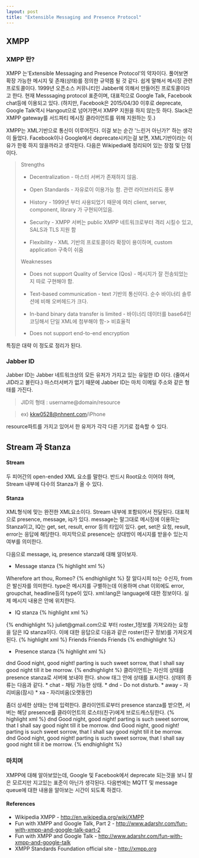 ```yaml
---
layout: post
title: "Extensible Messaging and Presence Protocol"
---
```

## XMPP

### XMPP 란?
XMPP 는'Extensible Messaging and Presence Protocol'의 약자이다. 풀어보면 확장 가능한 메시지 및 존재(상태)를 정의한 규약쯤 될 것 같다. 쉽게 말해서 메시징 관련 프로토콜이다. 1999년 오픈소스 커뮤니티인 Jabber에 의해서 만들어진 프로토콜이라고 한다. 현재 Messsaging protocol 표준이며, 대표적으로 Google Talk, Facebook chat등에 이용되고 있다. (하지만, Facebook은 2015/04/30 이후로 deprecate, Google Talk역시 Hangout으로 넘어가면서 XMPP 지원을 하지 않는듯 하다. Slack은 XMPP gateway를 서드파티 메시징 클라이언트를 위해 지원하는 듯.)

XMPP는 XML기반으로 통신이 이루어진다. 이걸 보는 순간 '느린거 아닌가?' 하는 생각이 들었다. Facebook이나 Google에서 deprecate시키는걸 보면, XML기반이라는 이유가 한몫 하지 않을까라고 생각된다.
다음은 Wikipedia에 정리되어 있는 장점 및 단점이다.


> Strengths
>
>* Decentralization - 마스터 서버가 존재하지 않음.<br />
>
>* Open Standards - 자유로이 이용가능 함. 관련 라이브러리도 풍부<br />
>
>* History - 1999년 부터 사용되었기 때문에 여러 client, server, component, library 가 구현되어있음.<br />
>
>* Security - XMPP 서버는 public XMPP 네트워크로부터 격리 시킬수 있고, SALS과 TLS 지원 함<br />
>
>* Flexibility - XML 기반의 프로토콜이라 확장이 용이하며, custom application 구축이 쉬움<br />
>
> Weaknesses
>
> * Does not support Quality of Service (Qos) - 메시지가 잘 전송되었는지 따로 구현해야 함.<br />
>
> * Text-based communication - text 기반의 통신이다. 순수 바이너리 솔루션에 비해 오버헤드가 크다.<br />
>
> * In-band binary data transfer is limited - 바이너리 데이터를 base64인코딩해서 단일 XML에 첨부해야 함-> 비효율적<br />
>
> * Does not support end-to-end encryption<br />

특징은 대략 이 정도로 정리가 된다.

### Jabber ID
Jabber ID는 Jabber 네트워크상의 모든 유저가 가지고 있는 유일한 ID 이다. (줄여서 JID라고 불린다.) 마스터서버가 없기 때문에 Jabber ID는 마치 이메일 주소와 같은 형태를 가진다.
> JID의 형태 : username@domain/resource

> ex) kkw0528@nhnent.com/iPhone

resource파트를 가지고 있어서 한 유저가 각각 다른 기기로 접속할 수 있다.

## Stream 과 Stanza

#### Stream
두 피어간의 open-ended XML 요소를 말한다. 반드시 Root요소 이어야 하며, Stream 내부에 다수의 Stanza가 올 수 있다.
#### Stanza
XML형식에 맞는 완전한 XML요소이다. Stream 내부에 포함되어서 전달된다. 대표적으로 presence, message, iq가 있다. message는 말그대로 메시징에 이용하는 Stanza이고, IQ는 get, set, result, error 등의 타입이 있다. get, set은 요청, result, error는 응답에 해당한다. 마지막으로 presence는 상대방이 메시지를 받을수 있는지 여부를 의미한다.

다음으로 message, iq, presence stanza에 대해 알아보자.

* Message stanza
{% highlight xml %}
<message to="romeo@gmail.com" from="juliet@gmail.com" type="chat" xml:lang="en">
	<body>Wherefore art thou, Romeo?</body>
</message>
{% endhighlight %}
잘 알다시피 to는 수신자, from은 발신자를 의미한다. type은 메시지를 구별하는데 이용하며 chat 이외에도 error, groupchat, headline등의 type이 있다. xml:lang은 language에 대한 정보이다. 실제 메시지 내용은 <body></body> 안에 위치한다.

* IQ stanza
{% highlight xml %}
<iq from="juliet@gmail.com" type="get" id="roster_1">
	<query xmlns="jabber:iq:roster"/>
</iq>
{% endhighlight %}
juliet@gmail.com으로 부터 roster_1정보를 가져오라는 요청을 담은 IQ stanza이다.
이에 대한 응답으로 다음과 같은 roster(친구 정보)를 가져오게 된다.
{% highlight xml %}
<iq to="juliet@gmail.com" type="result" id="roster_1">
    <query xmlns="jabber:iq:roster">
        <item jid="romeo@gmail.com" name="Romeo" subscription="both">
            <group>Friends</group>
        </item>
        <item jid="mercutio@gmail.com" name="Mercutio" subscription="from">
            <group>Friends</group>
        </item>
        <item jid="benvolio@gmail.com" name="Benvolio" subscription="both">
            <group>Friends</group>
        </item>
    </query>
</iq>
{% endhighlight %}

* Presence stanza
{% highlight xml %}
<presence xml:lang="en"> 
    <show>dnd</show> 
    <status>Good night, good night! parting is such sweet sorrow, that I shall say good night till it be morrow.</status> 
</presence>
{% endhighlight %}
클라이언트는 자신의 상태를 presence stanza로 서버에 보내야 한다. show 태그 안에 상태를 표시한다. 상태의 종류는 다음과 같다.
  * chat - 채팅 가능한 상태.
  * dnd - Do not disturb.
  * away - 자리비움(잠시)
  * xa - 자리비움(오랫동안)
 
 좀더 상세한 상태는 <status></status>안에 입력한다.
클라이언트로부터 presence stanza를 받으면, 서버는 해당 presence를 클라이언트의 로스터(친구)에게 브로드캐스팅한다.
{% highlight xml %}
<presence from="romeo@gmail.com" to="juliet@gmail.com" xml:lang="en">
    <show>dnd</show>
    <status>Good night, good night! parting is such sweet sorrow, that I shall say good night till it be morrow.</status>
</presence>
<presence from="romeo@gmail.com" to="mercutio@gmail.com" xml:lang="en">
    <show>dnd</show>
    <status>Good night, good night! parting is such sweet sorrow, that I shall say good night till it be morrow.</status>
</presence>
<presence from="romeo@gmail.com" to="benvolio@gmail.com" xml:lang="en">
    <show>dnd</show>
    <status>Good night, good night! parting is such sweet sorrow, that I shall say good night till it be morrow.</status>
</presence>
{% endhighlight %}

### 마치며
XMPP에 대해 알아보았는데, Google 및 Facebook에서 deprecate 되는것을 보니 잘은 모르지만 지고있는 표준이 아닌가 생각된다. 다음번에는 MQTT 및 message queue에 대한 내용을 알아보는 시간이 되도록 하겠다.

#### References
* Wikipedia XMPP - http://en.wikipedia.org/wiki/XMPP
* Fun with XMPP and Google Talk, Part 2 - http://www.adarshr.com/fun-with-xmpp-and-google-talk-part-2
* Fun with XMPP and Google Talk - http://www.adarshr.com/fun-with-xmpp-and-google-talk
* XMPP Standards Foundation official site - http://xmpp.org